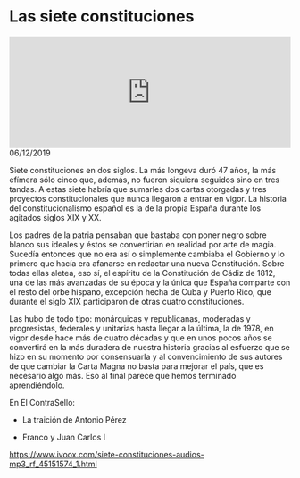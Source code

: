 # Las siete constituciones
<iframe id='audio_88903085' frameborder='0' allowfullscreen='' scrolling='no' height='200' style='width:100%;' src='https://www.ivoox.com/player_ej_45151574_6_1.html' loading='lazy'></iframe>06/12/2019

Siete constituciones en dos siglos. La más longeva duró 47 años, la más efímera sólo cinco que, además, no fueron siquiera seguidos sino en tres tandas. A estas siete habría que sumarles dos cartas otorgadas y tres proyectos constitucionales que nunca llegaron a entrar en vigor. La historia del constitucionalismo español es la de la propia España durante los agitados siglos XIX y XX.  

 Los padres de la patria pensaban que bastaba con poner negro sobre blanco sus ideales y éstos se convertirían en realidad por arte de magia. Sucedía entonces que no era así o simplemente cambiaba el Gobierno y lo primero que hacía era afanarse en redactar una nueva Constitución. Sobre todas ellas aletea, eso sí, el espíritu de la Constitución de Cádiz de 1812, una de las más avanzadas de su época y la única que España comparte con el resto del orbe hispano, excepción hecha de Cuba y Puerto Rico, que durante el siglo XIX participaron de otras cuatro constituciones. 

 Las hubo de todo tipo: monárquicas y republicanas, moderadas y progresistas, federales y unitarias hasta llegar a la última, la de 1978, en vigor desde hace más de cuatro décadas y que en unos pocos años se convertirá en la más duradera de nuestra historia gracias al esfuerzo que se hizo en su momento por consensuarla y al convencimiento de sus autores de que cambiar la Carta Magna no basta para mejorar el país, que es necesario algo más. Eso al final parece que hemos terminado aprendiéndolo. 

 En El ContraSello:

 - La traición de Antonio Pérez

 - Franco y Juan Carlos I 

 

https://www.ivoox.com/siete-constituciones-audios-mp3_rf_45151574_1.html
